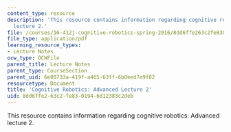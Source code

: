 ```yaml
---
content_type: resource
description: 'This resource contains information regarding cognitive robotics: Advanced
  lecture 2.'
file: /courses/16-412j-cognitive-robotics-spring-2016/8dd6ffe263c2fe8301946d12383c2deb_MIT16_412JS16_L15.pdf
file_type: application/pdf
learning_resource_types:
- Lecture Notes
ocw_type: OCWFile
parent_title: Lecture Notes
parent_type: CourseSection
parent_uid: 6e00733a-419f-a465-63ff-6b8eed7e9f82
resourcetype: Document
title: 'Cognitive Robotics: Advanced Lecture 2'
uid: 8dd6ffe2-63c2-fe83-0194-6d12383c2deb
---
```

This resource contains information regarding cognitive robotics: Advanced lecture 2.

